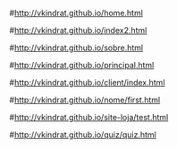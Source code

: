 #http://vkindrat.github.io/home.html

#http://vkindrat.github.io/index2.html

#http://vkindrat.github.io/sobre.html

#http://vkindrat.github.io/principal.html

#http://vkindrat.github.io/client/index.html

#http://vkindrat.github.io/nome/first.html

#http://vkindrat.github.io/site-loja/test.html

#http://vkindrat.github.io/quiz/quiz.html


